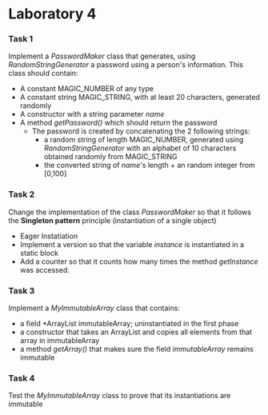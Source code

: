 # Laboratory 4

### Task 1

Implement a *PasswordMaker* class that generates, using *RandomStringGenerator* a password using a person's information. This class should contain:
* A constant MAGIC_NUMBER of any type
* A constant string MAGIC_STRING, with at least 20 characters, generated randomly
* A constructor with a string parameter *name*
* A method *getPassword()* which should return the password
  * The password is created by concatenating the 2 following strings:
    * a random string of length MAGIC_NUMBER, generated using *RandomStringGenerator* with an alphabet of 10 characters obtained randomly from MAGIC_STRING
    * the converted string of *name*'s length + an random integer from [0,100]
    
 ### Task 2
 
 Change the implementation of the class *PasswordMaker* so that it follows the **Singleton pattern** principle (instantiation of a single object)
  * Eager Instatiation
  * Implement a version so that the variable *instance* is instantiated in a static block
  * Add a counter so that it counts how many times the method *getInstance* was accessed.
  
### Task 3

Implement a *MyImmutableArray* class that contains:
  * a field *ArrayList<Integer> immutableArray; uninstantiated in the first phase
  * a constructor that takes an ArrayList<Integer> and copies all elements from that array in immutableArray
  * a method *getArray()* that makes sure the field *immutableArray* remains immutable

### Task 4
Test the *MyImmutableArray* class to prove that its instantiations are immutable
  

